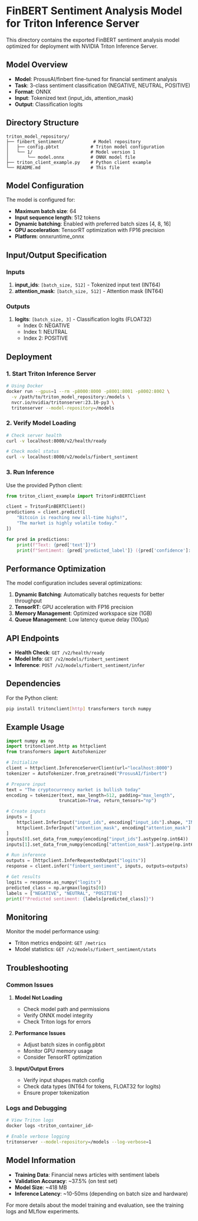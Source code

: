 # FinBERT Sentiment Analysis Model for Triton Inference Server

This directory contains the exported FinBERT sentiment analysis model optimized for deployment with NVIDIA Triton Inference Server.

## Model Overview

- **Model**: ProsusAI/finbert fine-tuned for financial sentiment analysis
- **Task**: 3-class sentiment classification (NEGATIVE, NEUTRAL, POSITIVE)
- **Format**: ONNX
- **Input**: Tokenized text (input_ids, attention_mask)
- **Output**: Classification logits

## Directory Structure

```
triton_model_repository/
├── finbert_sentiment/           # Model repository
│   ├── config.pbtxt            # Triton model configuration
│   └── 1/                      # Model version 1
│       └── model.onnx          # ONNX model file
├── triton_client_example.py    # Python client example
└── README.md                   # This file
```

## Model Configuration

The model is configured for:

- **Maximum batch size**: 64
- **Input sequence length**: 512 tokens
- **Dynamic batching**: Enabled with preferred batch sizes [4, 8, 16]
- **GPU acceleration**: TensorRT optimization with FP16 precision
- **Platform**: onnxruntime_onnx

## Input/Output Specification

### Inputs

1. **input_ids**: `[batch_size, 512]` - Tokenized input text (INT64)
2. **attention_mask**: `[batch_size, 512]` - Attention mask (INT64)

### Outputs

1. **logits**: `[batch_size, 3]` - Classification logits (FLOAT32)
   - Index 0: NEGATIVE
   - Index 1: NEUTRAL
   - Index 2: POSITIVE

## Deployment

### 1. Start Triton Inference Server

```bash
# Using Docker
docker run --gpus=1 --rm -p8000:8000 -p8001:8001 -p8002:8002 \
  -v /path/to/triton_model_repository:/models \
  nvcr.io/nvidia/tritonserver:23.10-py3 \
  tritonserver --model-repository=/models
```

### 2. Verify Model Loading

```bash
# Check server health
curl -v localhost:8000/v2/health/ready

# Check model status
curl -v localhost:8000/v2/models/finbert_sentiment
```

### 3. Run Inference

Use the provided Python client:

```python
from triton_client_example import TritonFinBERTClient

client = TritonFinBERTClient()
predictions = client.predict([
    "Bitcoin is reaching new all-time highs!",
    "The market is highly volatile today."
])

for pred in predictions:
    print(f"Text: {pred['text']}")
    print(f"Sentiment: {pred['predicted_label']} ({pred['confidence']:.4f})")
```

## Performance Optimization

The model configuration includes several optimizations:

1. **Dynamic Batching**: Automatically batches requests for better throughput
2. **TensorRT**: GPU acceleration with FP16 precision
3. **Memory Management**: Optimized workspace size (1GB)
4. **Queue Management**: Low latency queue delay (100μs)

## API Endpoints

- **Health Check**: `GET /v2/health/ready`
- **Model Info**: `GET /v2/models/finbert_sentiment`
- **Inference**: `POST /v2/models/finbert_sentiment/infer`

## Dependencies

For the Python client:

```bash
pip install tritonclient[http] transformers torch numpy
```

## Example Usage

```python
import numpy as np
import tritonclient.http as httpclient
from transformers import AutoTokenizer

# Initialize
client = httpclient.InferenceServerClient(url="localhost:8000")
tokenizer = AutoTokenizer.from_pretrained("ProsusAI/finbert")

# Prepare input
text = "The cryptocurrency market is bullish today"
encoding = tokenizer(text, max_length=512, padding="max_length",
                    truncation=True, return_tensors="np")

# Create inputs
inputs = [
    httpclient.InferInput("input_ids", encoding["input_ids"].shape, "INT64"),
    httpclient.InferInput("attention_mask", encoding["attention_mask"].shape, "INT64")
]
inputs[0].set_data_from_numpy(encoding["input_ids"].astype(np.int64))
inputs[1].set_data_from_numpy(encoding["attention_mask"].astype(np.int64))

# Run inference
outputs = [httpclient.InferRequestedOutput("logits")]
response = client.infer("finbert_sentiment", inputs, outputs=outputs)

# Get results
logits = response.as_numpy("logits")
predicted_class = np.argmax(logits[0])
labels = ["NEGATIVE", "NEUTRAL", "POSITIVE"]
print(f"Predicted sentiment: {labels[predicted_class]}")
```

## Monitoring

Monitor the model performance using:

- Triton metrics endpoint: `GET /metrics`
- Model statistics: `GET /v2/models/finbert_sentiment/stats`

## Troubleshooting

### Common Issues

1. **Model Not Loading**

   - Check model path and permissions
   - Verify ONNX model integrity
   - Check Triton logs for errors

2. **Performance Issues**

   - Adjust batch sizes in config.pbtxt
   - Monitor GPU memory usage
   - Consider TensorRT optimization

3. **Input/Output Errors**
   - Verify input shapes match config
   - Check data types (INT64 for tokens, FLOAT32 for logits)
   - Ensure proper tokenization

### Logs and Debugging

```bash
# View Triton logs
docker logs <triton_container_id>

# Enable verbose logging
tritonserver --model-repository=/models --log-verbose=1
```

## Model Information

- **Training Data**: Financial news articles with sentiment labels
- **Validation Accuracy**: ~37.5% (on test set)
- **Model Size**: ~418 MB
- **Inference Latency**: ~10-50ms (depending on batch size and hardware)

For more details about the model training and evaluation, see the training logs and MLflow experiments.
